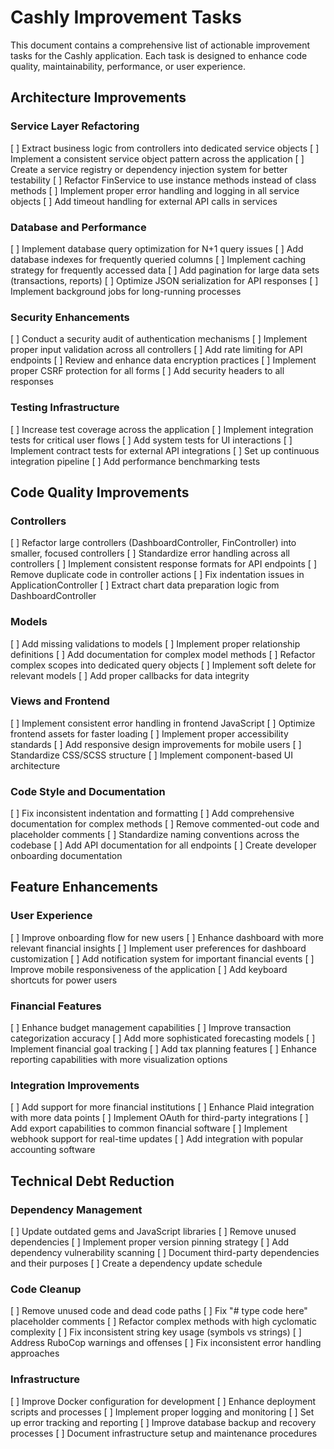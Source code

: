 # Cashly Improvement Tasks

This document contains a comprehensive list of actionable improvement tasks for the Cashly application. Each task is designed to enhance code quality, maintainability, performance, or user experience.

## Architecture Improvements

### Service Layer Refactoring
[ ] Extract business logic from controllers into dedicated service objects
[ ] Implement a consistent service object pattern across the application
[ ] Create a service registry or dependency injection system for better testability
[ ] Refactor FinService to use instance methods instead of class methods
[ ] Implement proper error handling and logging in all service objects
[ ] Add timeout handling for external API calls in services

### Database and Performance
[ ] Implement database query optimization for N+1 query issues
[ ] Add database indexes for frequently queried columns
[ ] Implement caching strategy for frequently accessed data
[ ] Add pagination for large data sets (transactions, reports)
[ ] Optimize JSON serialization for API responses
[ ] Implement background jobs for long-running processes

### Security Enhancements
[ ] Conduct a security audit of authentication mechanisms
[ ] Implement proper input validation across all controllers
[ ] Add rate limiting for API endpoints
[ ] Review and enhance data encryption practices
[ ] Implement proper CSRF protection for all forms
[ ] Add security headers to all responses

### Testing Infrastructure
[ ] Increase test coverage across the application
[ ] Implement integration tests for critical user flows
[ ] Add system tests for UI interactions
[ ] Implement contract tests for external API integrations
[ ] Set up continuous integration pipeline
[ ] Add performance benchmarking tests

## Code Quality Improvements

### Controllers
[ ] Refactor large controllers (DashboardController, FinController) into smaller, focused controllers
[ ] Standardize error handling across all controllers
[ ] Implement consistent response formats for API endpoints
[ ] Remove duplicate code in controller actions
[ ] Fix indentation issues in ApplicationController
[ ] Extract chart data preparation logic from DashboardController

### Models
[ ] Add missing validations to models
[ ] Implement proper relationship definitions
[ ] Add documentation for complex model methods
[ ] Refactor complex scopes into dedicated query objects
[ ] Implement soft delete for relevant models
[ ] Add proper callbacks for data integrity

### Views and Frontend
[ ] Implement consistent error handling in frontend JavaScript
[ ] Optimize frontend assets for faster loading
[ ] Implement proper accessibility standards
[ ] Add responsive design improvements for mobile users
[ ] Standardize CSS/SCSS structure
[ ] Implement component-based UI architecture

### Code Style and Documentation
[ ] Fix inconsistent indentation and formatting
[ ] Add comprehensive documentation for complex methods
[ ] Remove commented-out code and placeholder comments
[ ] Standardize naming conventions across the codebase
[ ] Add API documentation for all endpoints
[ ] Create developer onboarding documentation

## Feature Enhancements

### User Experience
[ ] Improve onboarding flow for new users
[ ] Enhance dashboard with more relevant financial insights
[ ] Implement user preferences for dashboard customization
[ ] Add notification system for important financial events
[ ] Improve mobile responsiveness of the application
[ ] Add keyboard shortcuts for power users

### Financial Features
[ ] Enhance budget management capabilities
[ ] Improve transaction categorization accuracy
[ ] Add more sophisticated forecasting models
[ ] Implement financial goal tracking
[ ] Add tax planning features
[ ] Enhance reporting capabilities with more visualization options

### Integration Improvements
[ ] Add support for more financial institutions
[ ] Enhance Plaid integration with more data points
[ ] Implement OAuth for third-party integrations
[ ] Add export capabilities to common financial software
[ ] Implement webhook support for real-time updates
[ ] Add integration with popular accounting software

## Technical Debt Reduction

### Dependency Management
[ ] Update outdated gems and JavaScript libraries
[ ] Remove unused dependencies
[ ] Implement proper version pinning strategy
[ ] Add dependency vulnerability scanning
[ ] Document third-party dependencies and their purposes
[ ] Create a dependency update schedule

### Code Cleanup
[ ] Remove unused code and dead code paths
[ ] Fix "# type code here" placeholder comments
[ ] Refactor complex methods with high cyclomatic complexity
[ ] Fix inconsistent string key usage (symbols vs strings)
[ ] Address RuboCop warnings and offenses
[ ] Fix inconsistent error handling approaches

### Infrastructure
[ ] Improve Docker configuration for development
[ ] Enhance deployment scripts and processes
[ ] Implement proper logging and monitoring
[ ] Set up error tracking and reporting
[ ] Improve database backup and recovery processes
[ ] Document infrastructure setup and maintenance procedures